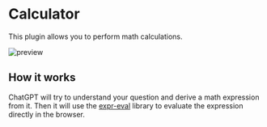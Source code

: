 # Calculator

This plugin allows you to perform math calculations.

![preview](https://fastly.jsdelivr.net/gh/egoist-bot/images@main/uPic/58izFO.jpg)

## How it works

ChatGPT will try to understand your question and derive a math expression from it. Then it will use the [expr-eval](https://npm.im/expr-eval) library to evaluate the expression directly in the browser.
